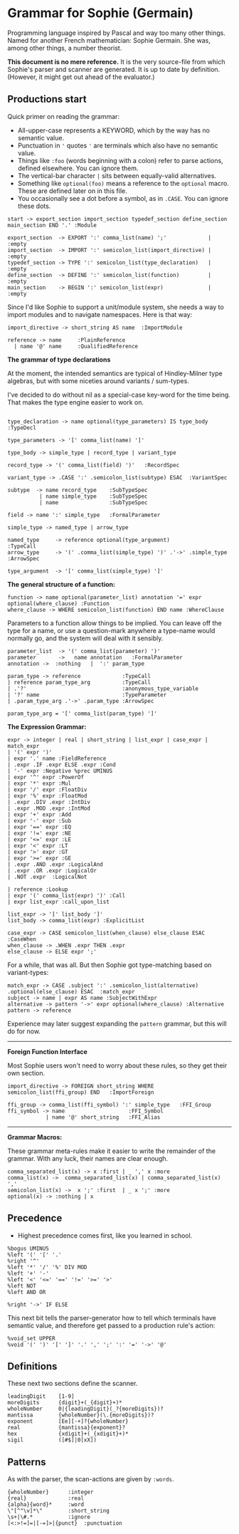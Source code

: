 # Grammar for Sophie (Germain)

Programming language inspired by Pascal and way too many other things.
Named for another French mathematician: Sophie Germain.
She was, among other things, a number theorist.

**This document is no mere reference.**
It is the very source-file from which Sophie's parser and scanner are generated.
It is up to date by definition.
(However, it might get out ahead of the evaluator.)

## Productions start

Quick primer on reading the grammar:

* All-upper-case represents a KEYWORD, which by the way has no semantic value.
* Punctuation in `'` quotes `'` are terminals which also have no semantic value.
* Things like `:foo` (words beginning with a colon) refer to parse actions, defined elsewhere. You can ignore them.
* The vertical-bar character `|` sits between equally-valid alternatives.
* Something like `optional(foo)` means a reference to the `optional` macro. These are defined later on in this file.
* You occasionally see a dot before a symbol, as in `.CASE`. You can ignore these dots.

```
start -> export_section import_section typedef_section define_section main_section END '.' :Module

export_section  -> EXPORT ':' comma_list(name) ';'             | :empty
import_section  -> IMPORT ':' semicolon_list(import_directive) | :empty
typedef_section -> TYPE ':' semicolon_list(type_declaration)   | :empty
define_section  -> DEFINE ':' semicolon_list(function)         | :empty
main_section    -> BEGIN ':' semicolon_list(expr)              | :empty
```

Since I'd like Sophie to support a unit/module system,
she needs a way to import modules and to navigate namespaces. Here is that way:
```
import_directive -> short_string AS name  :ImportModule

reference -> name     :PlainReference
  | name '@' name     :QualifiedReference
```

**The grammar of type declarations**

At the moment, the intended semantics are typical of Hindley-Milner type algebras,
but with some niceties around variants / sum-types.

I've decided to do without nil as a special-case key-word for the time being.
That makes the type engine easier to work on.

```

type_declaration -> name optional(type_parameters) IS type_body :TypeDecl

type_parameters -> '[' comma_list(name) ']'

type_body -> simple_type | record_type | variant_type

record_type -> '(' comma_list(field) ')'   :RecordSpec

variant_type -> .CASE ':' .semicolon_list(subtype) ESAC  :VariantSpec

subtype  -> name record_type    :SubTypeSpec
          | name simple_type    :SubTypeSpec
          | name                :SubTypeSpec

field -> name ':' simple_type   :FormalParameter

simple_type -> named_type | arrow_type

named_type     -> reference optional(type_argument)              :TypeCall
arrow_type     -> '(' .comma_list(simple_type) ')' .'->' .simple_type              :ArrowSpec

type_argument  -> '[' comma_list(simple_type) ']'
```

**The general structure of a function:**
```
function -> name optional(parameter_list) annotation '=' expr optional(where_clause) :Function
where_clause -> WHERE semicolon_list(function) END name :WhereClause
```

Parameters to a function allow things to be implied.
You can leave off the type for a name,
or use a question-mark anywhere a type-name would normally go,
and the system will deal with it sensibly.
```
parameter_list  -> '(' comma_list(parameter) ')'
parameter       ->   name annotation   :FormalParameter
annotation ->  :nothing   |  ':' param_type

param_type -> reference             :TypeCall
| reference param_type_arg          :TypeCall
| .'?'                              :anonymous_type_variable
| '?' name                          :TypeParameter
| .param_type_arg .'->' .param_type :ArrowSpec

param_type_arg = '[' comma_list(param_type) ']'
```

**The Expression Grammar:**

```
expr -> integer | real | short_string | list_expr | case_expr | match_expr
| '(' expr ')'
| expr '.' name :FieldReference
| .expr .IF .expr ELSE .expr :Cond
| '-' expr :Negative %prec UMINUS
| expr '^' expr :PowerOf
| expr '*' expr :Mul
| expr '/' expr :FloatDiv
| expr '%' expr :FloatMod
| .expr .DIV .expr :IntDiv
| .expr .MOD .expr :IntMod
| expr '+' expr :Add
| expr '-' expr :Sub
| expr '==' expr :EQ
| expr '!=' expr :NE
| expr '<=' expr :LE
| expr '<' expr :LT
| expr '>' expr :GT
| expr '>=' expr :GE
| .expr .AND .expr :LogicalAnd
| .expr .OR .expr :LogicalOr
| .NOT .expr  :LogicalNot

| reference :Lookup
| expr '(' comma_list(expr) ')' :Call
| expr list_expr :call_upon_list

list_expr -> '[' list_body ']'
list_body -> comma_list(expr) :ExplicitList

case_expr -> CASE semicolon_list(when_clause) else_clause ESAC :CaseWhen
when_clause -> .WHEN .expr THEN .expr
else_clause -> ELSE expr ';'
```
For a while, that was all. But then Sophie got type-matching based on variant-types:
```
match_expr -> CASE .subject ':' .semicolon_list(alternative) .optional(else_clause) ESAC  :match_expr
subject -> name | expr AS name :SubjectWithExpr
alternative -> pattern '->' expr optional(where_clause) :Alternative
pattern -> reference
```
Experience may later suggest expanding the `pattern` grammar, but this will do for now.

-----

**Foreign Function Interface**

Most Sophie users won't need to worry about these rules,
so they get their own section.
```
import_directive -> FOREIGN short_string WHERE semicolon_list(ffi_group) END   :ImportForeign

ffi_group -> comma_list(ffi_symbol) ':' simple_type   :FFI_Group
ffi_symbol -> name                    :FFI_Symbol
            | name '@' short_string   :FFI_Alias
```

-----

**Grammar Macros:**

These grammar meta-rules make it easier to write the remainder of the grammar.
With any luck, their names are clear enough.
```
comma_separated_list(x) -> x :first | _ ',' x :more
comma_list(x) ->  comma_separated_list(x) | comma_separated_list(x) ','
semicolon_list(x) ->  x ';' :first  | _ x ';' :more
optional(x) -> :nothing | x
```

## Precedence

* Highest precedence comes first, like you learned in school.

```
%bogus UMINUS
%left '(' '[' '.'
%right '^'
%left '*' '/' '%' DIV MOD
%left '+' '-'
%left '<' '<=' '==' '!=' '>=' '>'
%left NOT
%left AND OR

%right '->' IF ELSE
```

This next bit tells the parser-generator how to tell which terminals have semantic value,
and therefore get passed to a production rule's action:
```
%void_set UPPER
%void '(' ')' '[' ']' '.' ',' ';' ':' '=' '->' '@'
```

## Definitions
These next two sections define the scanner.
```
leadingDigit    [1-9]
moreDigits      {digit}+(_{digit}+)*
wholeNumber     0|{leadingDigit}(_?{moreDigits})?
mantissa        {wholeNumber}(\.{moreDigits})?
exponent        [Ee][-+]?{wholeNumber}
real            {mantissa}{exponent}?
hex             {xdigit}+(_{xdigit}+)*
sigil           ([#$]|0[xX])
```
## Patterns
As with the parser, the scan-actions are given by `:words`.
```
{wholeNumber}      :integer
{real}             :real
{alpha}{word}*     :word
\"[^"\v]*\"        :short_string
\s+|\#.*           :ignore
[<:>!=]=|[-=]>|{punct}  :punctuation
```


